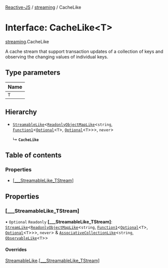 [Reactive-JS](../README.md) / [streaming](../modules/streaming.md) / CacheLike

# Interface: CacheLike<T\>

[streaming](../modules/streaming.md).CacheLike

A cache stream that support transaction updates of a collection of keys
and observing the changing values of individual keys.

## Type parameters

| Name |
| :------ |
| `T` |

## Hierarchy

- [`StreamableLike`](streaming.StreamableLike.md)<[`ReadonlyObjectMapLike`](../modules/keyed_containers.md#readonlyobjectmaplike)<`string`, [`Function1`](../modules/functions.md#function1)<[`Optional`](../modules/functions.md#optional)<`T`\>, [`Optional`](../modules/functions.md#optional)<`T`\>\>\>, `never`\>

  ↳ **`CacheLike`**

## Table of contents

### Properties

- [[\_\_\_StreamableLike\_TStream]](streaming.CacheLike.md#[___streamablelike_tstream])

## Properties

### [\_\_\_StreamableLike\_TStream]

• `Optional` `Readonly` **[\_\_\_StreamableLike\_TStream]**: [`StreamLike`](streaming.StreamLike.md)<[`ReadonlyObjectMapLike`](../modules/keyed_containers.md#readonlyobjectmaplike)<`string`, [`Function1`](../modules/functions.md#function1)<[`Optional`](../modules/functions.md#optional)<`T`\>, [`Optional`](../modules/functions.md#optional)<`T`\>\>\>, `never`\> & [`AssociativeCollectionLike`](util.AssociativeCollectionLike.md)<`string`, [`ObservableLike`](rx.ObservableLike.md)<`T`\>\>

#### Overrides

[StreamableLike](streaming.StreamableLike.md).[[___StreamableLike_TStream]](streaming.StreamableLike.md#[___streamablelike_tstream])
